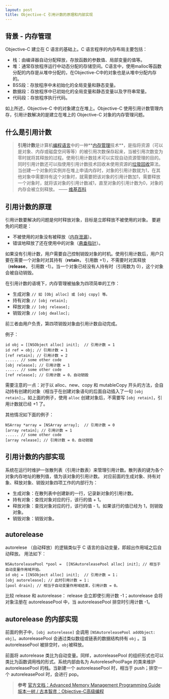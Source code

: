 ```yaml
---
layout: post
title: Objective-C 引用计数的原理和内部实现
---
```


## 背景 - 内存管理
Objective-C 建立在 C 语言的基础上。C 语言程序的内存布局主要包括：
- 栈：由编译器自动分配释放，存放函数的参数值、局部变量的值等。
- 堆：通常存放程序运行中动态分配的存储空间。C语言中，使用malloc等函数分配的内存是从堆中分配的，在Objective-C中的对象也是从堆中分配内存的。
- BSS段：存放程序中未初始化的全局变量和静态变量。
- 数据段：存放程序中已初始化的全局变量和静态变量以及字符串常量。
- 代码段：存放程序执行代码。

如上所述，Objective-C 中的对象建立在堆上。Objective-C 使用引用计数管理内存，引用计数解决的是建立在堆上的 Objective-C 对象的内存管理问题。

## 什么是引用计数
>**引用计数**是计算机[编程语言](https://zh.wikipedia.org/wiki/%E7%BC%96%E7%A8%8B%E8%AF%AD%E8%A8%80 "编程语言")中的一种**[内存管理](https://zh.wikipedia.org/wiki/%E5%86%85%E5%AD%98%E7%AE%A1%E7%90%86 "内存管理")技术**，是指将资源（可以是对象、内存或磁盘空间等等）的被引用次数保存起来，当被引用次数变为零时就将其释放的过程。使用引用计数技术可以实现自动资源管理的目的。同时引用计数还可以指使用引用计数技术回收未使用资源的[垃圾回收](https://zh.wikipedia.org/wiki/%E5%9E%83%E5%9C%BE%E5%9B%9E%E6%94%B6 "垃圾回收")算法。
当创建一个对象的实例并在堆上申请内存时，对象的引用计数就为1，在其他对象中需要持有这个对象时，就需要把该对象的引用计数加1，需要释放一个对象时，就将该对象的引用计数减1，直至对象的引用计数为0，对象的内存会被立刻释放。
—— [维基百科](https://zh.wikipedia.org/wiki/%E5%BC%95%E7%94%A8%E8%AE%A1%E6%95%B0)

## 引用计数的原理
引用计数要解决的问题是何时释放对象，目标是立即释放不被使用的对象。
要避免的问题是：
- 不被使用的对象没有被释放（[内存泄漏](https://zh.wikipedia.org/wiki/%E5%86%85%E5%AD%98%E6%B3%84%E6%BC%8F)）。
- 错误地释放了还在使用中的对象（[悬垂指针](https://en.wikipedia.org/wiki/Dangling_pointer)）。

如果没有引用计数，用户需要自己控制销毁对象的时机。使用引用计数后，用户只要在需要一个对象时对其持有（**retain**， 引用数 +1），不需要时对其释放（**release**， 引用数 -1）。当一个对象已经没有人持有时（引用数为 0），这个对象会被自动销毁。

在引用计数的语境下，内存管理被抽象为四项简单的工作：
- 生成对象 `// 如 [Obj alloc] 或 [obj copy] 等。` 
- 持有对象 `// [obj retain];`
- 释放对象 `// [obj release];`
- 销毁对象 `// [obj dealloc];`

前三者由用户负责，第四项销毁对象由引用计数自动完成。

例子：
```
id obj = [[NSObject alloc] init];  // 引用计数 = 1
id ref = obj; // 引用计数 = 1
[ref retain]; // 引用计数 = 2
...... // some other code
[obj release]; // 引用计数 = 1
...... // some other code
[ref release]; // 引用计数 = 0，自动销毁
```
需要注意的一点：对于以 alloc、new、copy 和 mutableCopy 开头的方法，会自动持有创建的对象（相当于在创建对象语句的后面自动插入了一句 `[obj retain];`。如上面的例子，使用 `alloc` 创建对象后，不需要写 `[obj retain]`，引用计数就已经 +1 了。

其他情况如下面的例子：
```
NSArray *array = [NSArray array];  // 引用计数 = 0
[array retain]; // 引用计数 = 1
...... // some other code
[array release]; // 引用计数 = 0，自动销毁
```

## 引用计数的内部实现
系统在运行时维护一张散列表（引用计数表）来管理引用计数。散列表的键为各个对象内存地址的散列值，值为该对象的引用计数。
对应前面的生成对象、持有对象、释放对象、销毁对象四项工作的内部行为：
- 生成对象：在散列表中创建新的一行，记录新对象的引用计数。
- 持有对象：查找对象对应的行，该行的值 + 1。
- 释放对象：查找对象对应的行，该行的值 - 1。如果该行的值已经为 1，则销毁对象。
- 销毁对象：销毁对象。

## autorelease
autorelese （自动释放）的逻辑类似于 C 语言的自动变量，即超出作用域之后自动释放。
用法如下：
```
NSAutoreleasePool *pool =  [[NSAutoreleasePool alloc] init]; // 相当于自动变量作用域开始。
id obj = [[NSObject alloc] init];  // 引用计数 = 1；
[obj autorelease]; // 此时引用计数 = 1；
[pool drain]; // 相当于自动变量作用域结束，引用计数 = 0。
```
比较 release 和 autorelease：
release 会立即使引用计数 -1；autorelease 会将对象注册在 autoreleasePool 中，当 autoreleasePool 排空时引用计数 -1。


## autorelease 的内部实现

前面的例子中，`[obj autorelease]` 会调用 `[NSAutoreleasePool addObject: obj]`。autoreleasePool 会通过类似数组或链表的数据结构持有 `obj` 。当 autoreleasePool 被排空时，`obj`被释放。

前面将 autorelease 类比为自动变量。同样，autoreleasePool 的组织形式也可以类比为函数调用栈的形式。系统内部由名为 AutorelesePoolPage 的类来维护 autoreleasePool 的栈。当新建一个 autoreleasePool 时，相当于 push；排空一个 autoreleasePool 时，会进行 pop。








>  **参考**
[官方文档：Advanced Memory Management Programming Guide](https://developer.apple.com/library/archive/documentation/Cocoa/Conceptual/MemoryMgmt/Articles/MemoryMgmt.html#//apple_ref/doc/uid/10000011-SW1)
[坂本一树 / 古本智彦：Objective-C高级编程](https://book.douban.com/subject/24720270/)


